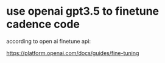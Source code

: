 # use openai gpt3.5 to finetune cadence code
according to open ai finetune api:

https://platform.openai.com/docs/guides/fine-tuning
